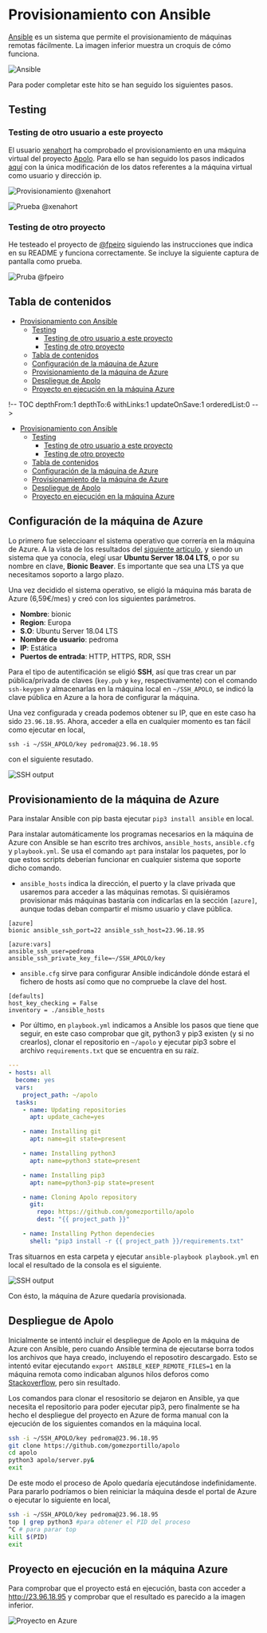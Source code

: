# Provisionamiento con Ansible

[Ansible](https://www.ansible.com/) es un sistema que permite el provisionamiento de máquinas remotas fácilmente. La imagen inferior muestra un croquis de cómo funciona.

![Ansible](img/ansible.jpg)

Para poder completar este hito se han seguido los siguientes pasos.

## Testing

### Testing de otro usuario a este proyecto

El usuario [xenahort](https://github.com/xenahort) ha comprobado el provisionamiento en una máquina virtual del proyecto [Apolo](https://github.com/gomezportillo/apolo). Para ello se han seguido los pasos indicados [aquí](https://github.com/gomezportillo/apolo/blob/master/provision/README.md) con la única modificación de los datos referentes a la máquina virtual como usuario y dirección ip.

![Provisionamiento @xenahort](img/xenahort-prueba1.png)

![Prueba @xenahort](img/xenahort-prueba2.png)

### Testing de otro proyecto

He testeado el proyecto de [@fpeiro](https://github.com/fpeiro) siguiendo las instrucciones que indica en su README y funciona correctamente. Se incluye la siguiente captura de pantalla como prueba.

![Pruba @fpeiro](img/ansible-felipe.png)

## Tabla de contenidos

<!-- TOC depthFrom:1 depthTo:6 withLinks:1 updateOnSave:1 orderedList:0 -->

- [Provisionamiento con Ansible](#provisionamiento-con-ansible)
	- [Testing](#testing)
		- [Testing de otro usuario a este proyecto](#testing-de-otro-usuario-a-este-proyecto)
		- [Testing de otro proyecto](#testing-de-otro-proyecto)
	- [Tabla de contenidos](#tabla-de-contenidos)
	- [Configuración de la máquina de Azure](#configuracin-de-la-mquina-de-azure)
	- [Provisionamiento de la máquina de Azure](#provisionamiento-de-la-mquina-de-azure)
	- [Despliegue de Apolo](#despliegue-de-apolo)
	- [Proyecto en ejecución en la máquina Azure](#proyecto-en-ejecucin-en-la-mquina-azure)

<!-- /TOC -->!-- TOC depthFrom:1 depthTo:6 withLinks:1 updateOnSave:1 orderedList:0 -->

- [Provisionamiento con Ansible](#provisionamiento-con-ansible)
	- [Testing](#testing)
		- [Testing de otro usuario a este proyecto](#testing-de-otro-usuario-a-este-proyecto)
		- [Testing de otro proyecto](#testing-de-otro-proyecto)
	- [Tabla de contenidos](#tabla-de-contenidos)
	- [Configuración de la máquina de Azure](#configuracin-de-la-mquina-de-azure)
	- [Provisionamiento de la máquina de Azure](#provisionamiento-de-la-mquina-de-azure)
	- [Despliegue de Apolo](#despliegue-de-apolo)
	- [Proyecto en ejecución en la máquina Azure](#proyecto-en-ejecucin-en-la-mquina-azure)

<!-- /TOC -->

## Configuración de la máquina de Azure

Lo primero fue seleccioanr el sistema operativo que correría en la máquina de Azure. A la vista de los resultados del [siguiente artículo](https://www.premper.com/por-que-usamos-servidores-ubuntu), y siendo un sistema que ya conocía, elegí usar **Ubuntu Server 18.04 LTS**, o por su nombre en clave, **Bionic Beaver**. Es importante que sea una LTS ya que necesitamos soporto a largo plazo.

Una vez decidido el sistema operativo, se eligió la máquina más barata de Azure (6,59€/mes) y creó con los siguientes parámetros.

* **Nombre**: bionic
* **Region**: Europa
* **S.O**: Ubuntu Server 18.04 LTS
* **Nombre de usuario**: pedroma
* **IP**: Estática
* **Puertos de entrada**: HTTP, HTTPS, RDR, SSH

Para el tipo de autentificación se eligió **SSH**, así que tras crear un par pública/privada de claves (`key.pub` y `key`, respectivamente) con el comando `ssh-keygen` y almacenarlas en la máquina local en `~/SSH_APOLO`, se indicó la clave pública en Azure a la hora de configurar la máquina.

Una vez configurada y creada podemos obtener su IP, que en este caso ha sido `23.96.18.95`. Ahora, acceder a ella en cualquier momento es tan fácil como ejecutar en local,

```
ssh -i ~/SSH_APOLO/key pedroma@23.96.18.95
```

con el siguiente resutado.

![SSH output](img/ssh_output.jpg)

## Provisionamiento de la máquina de Azure

Para instalar Ansible con pip basta ejecutar `pip3 install ansible` en local.

Para instalar automáticamente los programas necesarios en la máquina de Azure con Ansible se han escrito tres archivos, `ansible_hosts`, `ansible.cfg` y `playbook.yml`. Se usa el comando `apt` para instalar los paquetes, por lo que estos scripts deberían funcionar en cualquier sistema que soporte dicho comando.

* `ansible_hosts` indica la dirección, el puerto y la clave privada que usaremos para acceder a las máquinas remotas. Si quisiéramos provisionar más máquinas bastaría con indicarlas en la sección `[azure]`, aunque todas deban compartir el mismo usuario y clave pública.

```
[azure]
bionic ansible_ssh_port=22 ansible_ssh_host=23.96.18.95

[azure:vars]
ansible_ssh_user=pedroma
ansible_ssh_private_key_file=~/SSH_APOLO/key
```

* `ansible.cfg` sirve para configurar Ansible indicándole dónde estará el fichero de hosts así como que no compruebe la clave del host.

```
[defaults]
host_key_checking = False
inventory = ./ansible_hosts
```

* Por último, en `playbook.yml` indicamos a Ansible los pasos que tiene que seguir, en este caso comprobar que git, python3 y pip3 existen (y si no crearlos), clonar el repositorio en `~/apolo` y ejecutar pip3 sobre el archivo `requirements.txt` que se encuentra en su raíz.

```yml
---
- hosts: all
  become: yes
  vars:
    project_path: ~/apolo
  tasks:
    - name: Updating repositories
      apt: update_cache=yes

    - name: Installing git
      apt: name=git state=present

    - name: Installing python3
      apt: name=python3 state=present

    - name: Installing pip3
      apt: name=python3-pip state=present

    - name: Cloning Apolo repository
      git:
        repo: https://github.com/gomezportillo/apolo
        dest: "{{ project_path }}"

    - name: Installing Python dependecies
      shell: "pip3 install -r {{ project_path }}/requirements.txt"
```

Tras situarnos en esta carpeta y ejecutar `ansible-playbook playbook.yml` en local el resultado de la consola es el siguiente.

![SSH output](img/ansible_output.jpg)

Con ésto, la máquina de Azure quedaría provisionada.

## Despliegue de Apolo

Inicialmente se intentó incluir el despliegue de Apolo en la máquina de Azure con Ansible, pero cuando Ansible termina de ejecutarse borra todos los archivos que haya creado, incluyendo el reposotiro descargado. Esto se intentó evitar ejecutando `export ANSIBLE_KEEP_REMOTE_FILES=1` en la máquina remota como indicaban algunos hilos deforos como [Stackoverflow](https://stackoverflow.com/questions/30060164/save-temporary-ansible-shell-scripts-instead-of-deleting), pero sin resultado.

Los comandos para clonar el resositorio se dejaron en Ansible, ya que necesita el repositorio para poder  ejecutar pip3, pero finalmente se ha hecho el despliegue del proyecto en Azure de forma manual con la ejecución de los siguientes comandos en la máquina local.

```bash
ssh -i ~/SSH_APOLO/key pedroma@23.96.18.95
git clone https://github.com/gomezportillo/apolo
cd apolo
python3 apolo/server.py&
exit
```

De este modo el proceso de Apolo quedaría ejecutándose indefinidamente. Para pararlo podríamos o bien reiniciar la máquina desde el portal de Azure o ejecutar lo siguiente en local,

```bash
ssh -i ~/SSH_APOLO/key pedroma@23.96.18.95
top | grep python3 #para obtener el PID del proceso
^C # para parar top
kill $(PID)
exit
```

## Proyecto en ejecución en la máquina Azure

Para comprobar que el proyecto está en ejecución, basta con acceder a http://23.96.18.95 y comprobar que el resultado es parecido a la imagen inferior.

![Proyecto en Azure](img/project_on_azure.jpg)

